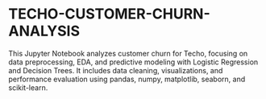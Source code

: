 # TECHO-CUSTOMER-CHURN-ANALYSIS
This Jupyter Notebook analyzes customer churn for Techo, focusing on data preprocessing, EDA, and predictive modeling with Logistic Regression and Decision Trees. It includes data cleaning, visualizations, and performance evaluation using pandas, numpy, matplotlib, seaborn, and scikit-learn.
